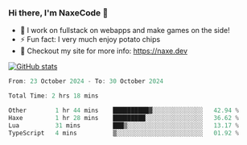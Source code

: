 ### Hi there, I'm NaxeCode 👋
- 🔭 I work on fullstack on webapps and make games on the side!
- ⚡ Fun fact: I very much enjoy potato chips
- 🔋 Checkout my site for more info: https://naxe.dev

[![GitHub stats](https://github-readme-stats.vercel.app/api?username=naxecode&theme=onedark)](https://naxe.dev)

<!--START_SECTION:waka-->

```csharp
From: 23 October 2024 - To: 30 October 2024

Total Time: 2 hrs 18 mins

Other        1 hr 44 mins    ██████████▓░░░░░░░░░░░░░░   42.94 %
Haxe         1 hr 28 mins    █████████░░░░░░░░░░░░░░░░   36.62 %
Lua          31 mins         ███▒░░░░░░░░░░░░░░░░░░░░░   13.17 %
TypeScript   4 mins          ▒░░░░░░░░░░░░░░░░░░░░░░░░   01.92 %
```

<!--END_SECTION:waka-->



<!--
**NaxeCode/NaxeCode** is a ✨ _special_ ✨ repository because its `README.md` (this file) appears on your GitHub profile.

Here are some ideas to get you started:

- 🔭 I’m currently working on Web apps for indie games!
- 🌱 I’m currently mastering C#
- 👯 I’m looking to collaborate on ...
- 🤔 I’m looking for help with ...
- 💬 Ask me about ...
- 📫 How to reach me: ...
- 😄 Pronouns: ...
- ⚡ Fun fact: I love chips
-->
